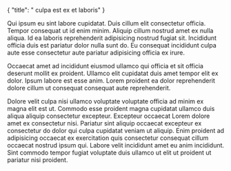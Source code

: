 {
  "title": " culpa est ex et laboris"
}

Qui ipsum eu sint labore cupidatat. Duis cillum elit consectetur officia. Tempor consequat ut id enim minim. Aliquip cillum nostrud amet ex nulla aliqua. Id ea laboris reprehenderit adipisicing nostrud fugiat sit. Incididunt officia duis est pariatur dolor nulla sunt do. Eu consequat incididunt culpa aute esse consectetur aute pariatur adipisicing officia ex irure.

Occaecat amet ad incididunt eiusmod ullamco qui officia et sit officia deserunt mollit ex proident. Ullamco elit cupidatat duis amet tempor elit ex dolor. Ipsum labore est esse anim. Lorem proident ea dolor reprehenderit dolore cillum ut consequat consequat aute reprehenderit.

Dolore velit culpa nisi ullamco voluptate voluptate officia ad minim ex magna elit est ut. Commodo esse proident magna cupidatat ullamco duis aliqua aliquip consectetur excepteur. Excepteur occaecat Lorem dolore amet ex consectetur nisi. Pariatur sint aliquip occaecat excepteur ex consectetur do dolor qui culpa cupidatat veniam ut aliquip. Enim proident ad adipisicing occaecat ex exercitation quis consectetur consequat cillum occaecat nostrud ipsum qui. Labore velit incididunt amet eu anim incididunt. Sint commodo tempor fugiat voluptate duis ullamco ut elit ut proident ut pariatur nisi proident.